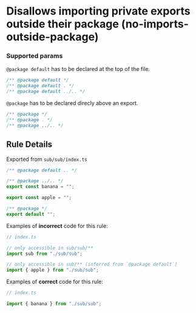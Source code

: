 # Disallows importing private exports outside their package (no-imports-outside-package)

### Supported params

`@package default` has to be declared at the top of the file.

```ts
/** @package default */
/** @package default . */
/** @package default ../.. */
```

`@package` has to be declared direcly above an export.

```ts
/** @package */
/** @package . */
/** @package ../.. */
```

## Rule Details

Exported from `sub/sub/index.ts`

```ts
/** @package default .. */

/** @package ../.. */
export const banana = "";

export const apple = "";

/** @package */
export default "";
```

Examples of **incorrect** code for this rule:

```ts
// index.ts

// only accessible in sub/sub/**
import sub from "./sub/sub";

// only accessible in sub/** (inferred from `@package default`)
import { apple } from "./sub/sub";
```

Examples of **correct** code for this rule:

```ts
// index.ts

import { banana } from "./sub/sub";
```
